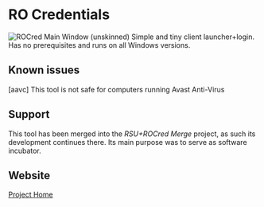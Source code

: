 # RO Credentials
![ROCred Main Window (unskinned)](https://ai4rei.net/sites/nn/share/rocred.png)
Simple and tiny client launcher+login. Has no prerequisites and runs on all Windows versions.

## Known issues
[aavc] This tool is not safe for computers running Avast Anti-Virus

## Support
This tool has been merged into the *RSU+ROCred Merge* project, as such its development continues there. Its main purpose was to serve as software incubator.

## Website
[Project Home](https://ai4rei.net/p/rocredweb)
